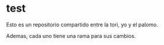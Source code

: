 # test

Esto es un repositorio compartido entre la tori, yo y el palomo.

Ademas, cada uno tiene una rama para sus cambios.